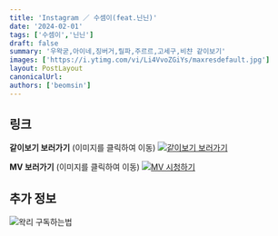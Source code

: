 ```yaml
---
title: 'Instagram ／ 수셈이(feat.닌닌)'
date: '2024-02-01'
tags: ['수셈이','닌닌']
draft: false
summary: '우왁굳,아이네,징버거,릴파,주르르,고세구,비챤 같이보기'
images: ['https://i.ytimg.com/vi/Li4VvoZGiYs/maxresdefault.jpg']
layout: PostLayout
canonicalUrl:
authors: ['beomsin']
---
```


## 링크

**같이보기 보러가기** (이미지를 클릭하여 이동)
[![같이보기 보러가기](https://cdn.discordapp.com/attachments/1136601898116464710/1137050327938506852/logo.png)](https://cafe.naver.com/steamindiegame/14728453)

**MV 보러가기** (이미지를 클릭하여 이동)
[![MV 시청하기](https://i.ytimg.com/vi/Li4VvoZGiYs/maxresdefault.jpg)](https://www.youtube.com/watch?v=Li4VvoZGiYs)

## 추가 정보

![왁리 구독하는법](https://cdn.discordapp.com/attachments/1136601898116464710/1137049857136267374/--2cut.gif)